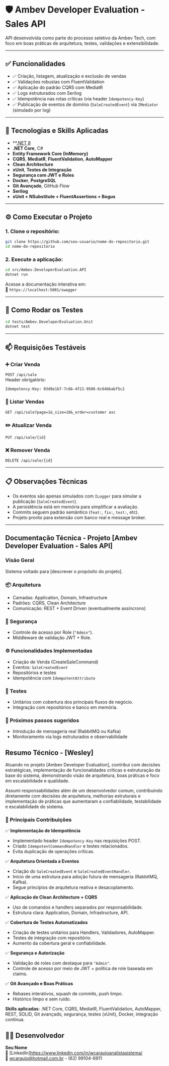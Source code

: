# 🛡️ Ambev Developer Evaluation - Sales API

API desenvolvida como parte do processo seletivo da Ambev Tech, com foco em boas práticas de arquitetura, testes, validações e extensibilidade.

---

## ✅ Funcionalidades

- ✅ Criação, listagem, atualização e exclusão de vendas  
- ✅ Validações robustas com FluentValidation  
- ✅ Aplicação do padrão CQRS com MediatR  
- ✅ Logs estruturados com Serilog  
- ✅ Idempotência nas rotas críticas (via header `Idempotency-Key`)  
- ✅ Publicação de eventos de domínio (`SaleCreatedEvent`) via `IMediator` (simulado por log)

---

## 🧰 Tecnologias e Skills Aplicadas
- **[.NET 8](https://dotnet.microsoft.com/en-us/download/dotnet/8.0)
- **.NET Core**, C#
- **Entity Framework Core (InMemory)**
- **CQRS**, **MediatR**, **FluentValidation**, **AutoMapper**
- **Clean Architecture**
- **xUnit**, **Testes de Integração**
- **Segurança com JWT e Roles**
- **Docker**, **PostgreSQL**
- **Git Avançado**, GitHub Flow
- **Serilog**
- **xUnit + NSubstitute + FluentAssertions + Bogus**


---

## ⚙️ Como Executar o Projeto

### 1. Clone o repositório:
```bash
git clone https://github.com/seu-usuario/nome-do-repositorio.git
cd nome-do-repositorio
```

### 2. Execute a aplicação:
```bash
cd src/Ambev.DeveloperEvaluation.API
dotnet run
```

Acesse a documentação interativa em:  
📍 `https://localhost:5001/swagger`

---

## 🧪 Como Rodar os Testes

```bash
cd tests/Ambev.DeveloperEvaluation.Unit
dotnet test
```

---

## 📫 Requisições Testáveis

### ➕ Criar Venda
`POST /api/sale`  
Header obrigatório:
```
Idempotency-Key: 03d8e1b7-7c6b-4f21-9506-6c64bbabf5c2
```

### 📃 Listar Vendas
`GET /api/sale?page=1&_size=10&_order=customer asc`

### ✏️ Atualizar Venda
`PUT /api/sale/{id}`

### ❌ Remover Venda
`DELETE /api/sale/{id}`

---

## 📋 Observações Técnicas

- Os eventos são apenas simulados com `ILogger` para simular a publicação (`SaleCreatedEvent`).
- A persistência está em memória para simplificar a avaliação.
- Commits seguem padrão semântico (`feat:`, `fix:`, `test:`, etc).
- Projeto pronto para extensão com banco real e message broker.

---

## Documentação Técnica - Projeto [Ambev Developer Evaluation - Sales API]

### Visão Geral
Sistema voltado para [descrever o propósito do projeto].

### 📦 Arquitetura
- Camadas: Application, Domain, Infrastructure
- Padrões: CQRS, Clean Architecture
- Comunicação: REST + Event Driven (eventualmente assíncrono)

### 🔐 Segurança
- Controle de acesso por Role (`"Admin"`).
- Middleware de validação JWT + Role.

### ⚙️ Funcionalidades Implementadas
- Criação de Venda (CreateSaleCommand)
- Eventos: `SaleCreatedEvent`
- Repositórios e testes
- Idempotência com `IdempotentAttribute`

### 🧪 Testes
- Unitários com cobertura dos principais fluxos de negócio.
- Integração com repositórios e banco em memória.

### 🚀 Próximos passos sugeridos
- Introdução de mensageria real (RabbitMQ ou Kafka)
- Monitoramento via logs estruturados e observabilidade

## Resumo Técnico - [Wesley]

Atuando no projeto [Ambev Developer Evaluation], contribuí com decisões estratégicas, implementação de funcionalidades críticas e estruturação da base do sistema, demonstrando visão de arquitetura, boas práticas e foco em escalabilidade e qualidade.

Assumi responsabilidades além de um desenvolvedor comum, contribuindo diretamente com decisões de arquitetura, melhorias estruturais e implementação de práticas que aumentaram a confiabilidade, testabilidade e escalabilidade do sistema.


### 🧠 Principais Contribuições

✅ **Implementação de Idempotência**
- Implementado header `Idempotency-Key` nas requisições POST.
- Criado `IdempotentCommandHandler` e testes relacionados.
- Evita duplicação de operações críticas.

✅ **Arquitetura Orientada a Eventos**
- Criação do `SaleCreatedEvent` e `SaleCreatedEventHandler`.
- Início de uma estrutura para adoção futura de mensageria (RabbitMQ, Kafka).
- Segue princípios de arquitetura reativa e desacoplamento.

✅ **Aplicação de Clean Architecture + CQRS**
- Uso de comandos e handlers separados por responsabilidade.
- Estrutura clara: Application, Domain, Infrastructure, API.

✅ **Cobertura de Testes Automatizados**
- Criação de testes unitários para Handlers, Validadores, AutoMapper.
- Testes de integração com repositório.
- Aumento da cobertura geral e confiabilidade.

✅ **Segurança e Autorização**
- Validação de roles com destaque para `"Admin"`.
- Controle de acesso por meio de JWT + política de role baseada em claims.

✅ **Git Avançado e Boas Práticas**
- Rebases interativos, squash de commits, push limpo.
- Histórico limpo e sem ruído.


**Skills aplicadas**: .NET Core, CQRS, MediatR, FluentValidation, AutoMapper, REST, SOLID, Git avançado, segurança, testes (xUnit), Docker, integração contínua.


## 👨‍💻 Desenvolvedor

**Seu Nome**  
🔗 [LinkedIn]https://www.linkedin.com/in/wcaraujoanalistasistema/  
📧 wcaraujo@hotmail.com.br - (62) 99104-6911
